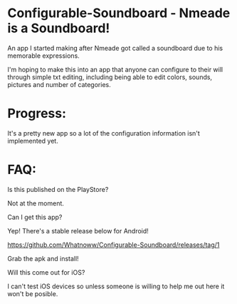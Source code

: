 # Configurable-Soundboard - Nmeade is a Soundboard!

An app I started making after Nmeade got called a soundboard due to his memorable expressions.

I'm hoping to make this into an app that anyone can configure to their will through simple txt editing, including being able to edit colors, sounds, pictures and number of categories.

# Progress:

It's a pretty new app so a lot of the configuration information isn't implemented yet.

# FAQ:

Is this published on the PlayStore?

Not at the moment.

Can I get this app?

Yep! There's a stable release below for Android!

https://github.com/Whatnoww/Configurable-Soundboard/releases/tag/1

Grab the apk and install!

Will this come out for iOS?

I can't test iOS devices so unless someone is willing to help me out here it won't be posible.
